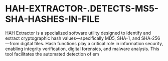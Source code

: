 # HAH-EXTRACTOR-.DETECTS-MS5-SHA-HASHES-IN-FILE
HAH Extractor is a specialized software utility designed to identify and extract cryptographic hash values—specifically MD5, SHA-1, and SHA-256—from digital files. Hash functions play a critical role in information security, enabling integrity verification, digital forensics, and malware analysis. This tool facilitates the automated detection of em
